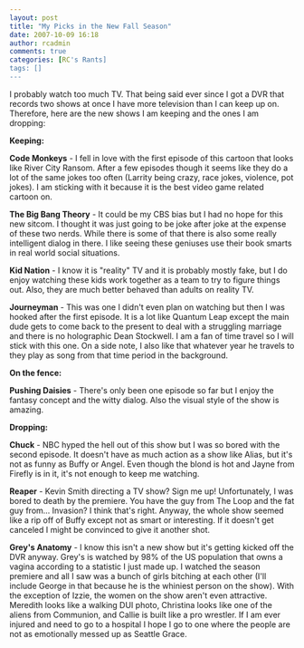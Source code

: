 ```yaml
---
layout: post
title: "My Picks in the New Fall Season"
date: 2007-10-09 16:18
author: rcadmin
comments: true
categories: [RC's Rants]
tags: []
---
```

I probably watch too much TV. That being said ever since I got a DVR that records two shows at once I have more television than I can keep up on. Therefore, here are the new shows I am keeping and the ones I am dropping:

<strong>Keeping:</strong>

<strong>Code Monkeys</strong> - I fell in love with the first episode of this cartoon that looks like River City Ransom. After a few episodes though it seems like they do a lot of the same jokes too often (Larrity being crazy, race jokes, violence, pot jokes). I am sticking with it because it is the best video game related cartoon on.

<strong>The Big Bang Theory</strong> - It could be my CBS bias but I had no hope for this new sitcom. I thought it was just going to be joke after joke at the expense of these two nerds. While there is some of that there is also some really intelligent dialog in there. I like seeing these geniuses use their book smarts in real world social situations.

<strong>Kid Nation</strong> - I know it is "reality" TV and it is probably mostly fake, but I do enjoy watching these kids work together as a team to try to figure things out. Also, they are much better behaved than adults on reality TV.

<strong>Journeyman</strong> - This was one I didn't even plan on watching but then I was hooked after the first episode. It is a lot like Quantum Leap except the main dude gets to come back to the present to deal with a struggling marriage and there is no holographic Dean Stockwell. I am a fan of time travel so I will stick with this one. On a side note, I also like that whatever year he travels to they play as song from that time period in the background.

<strong>On the fence:</strong>

<strong>Pushing Daisies</strong> - There's only been one episode so far but I enjoy the fantasy concept and the witty dialog. Also the visual style of the show is amazing. 

<strong>Dropping:</strong>

<strong>Chuck</strong> - NBC hyped the hell out of this show but I was so bored with the second episode. It doesn't have as much action as a show like Alias, but it's not as funny as Buffy or Angel. Even though the blond is hot and Jayne from Firefly is in it, it's not enough to keep me watching.

<strong>Reaper</strong> - Kevin Smith directing a TV show? Sign me up! Unfortunately, I was bored to death by the premiere. You have the guy from The Loop and the fat guy from... Invasion? I think that's right. Anyway, the whole show seemed like a rip off of Buffy except not as smart or interesting. If it doesn't get canceled I might be convinced to give it another shot. 

<strong>Grey's Anatomy</strong> - I know this isn't a new show but it's getting kicked off the DVR anyway. Grey's is watched by 98% of the US population that owns a vagina according to a statistic I just made up. I watched the season premiere and all I saw was a bunch of girls bitching at each other (I'll include George in that because he is the whiniest person on the show). With the exception of Izzie, the women on the show aren't even attractive. Meredith looks like a walking DUI photo, Christina looks like one of the aliens from Communion, and Callie is built like a pro wrestler. If I am ever injured and need to go to a hospital I hope I go to one where the people are not as emotionally messed up as Seattle Grace. 

